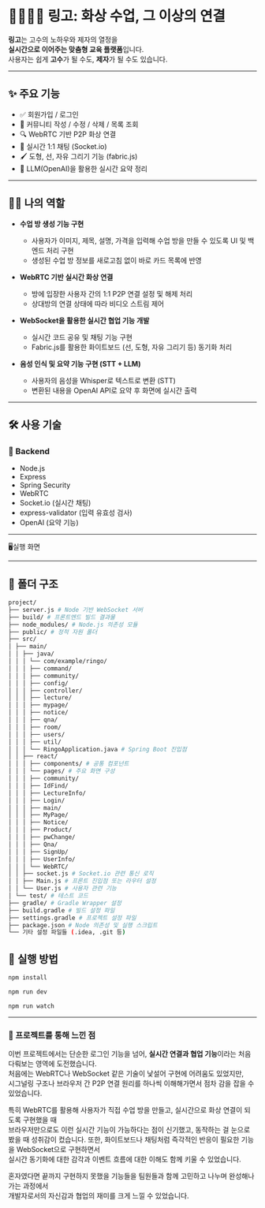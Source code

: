 # 👨‍👩‍👧‍👦 링고: 화상 수업, 그 이상의 연결

**링고**는 고수의 노하우와 제자의 열정을  
**실시간으로 이어주는 맞춤형 교육 플랫폼**입니다.  
사용자는 쉽게 **고수**가 될 수도, **제자**가 될 수도 있습니다.

---

## ✨ 주요 기능

- ✅ 회원가입 / 로그인  
- 📝 커뮤니티 작성 / 수정 / 삭제 / 목록 조회  
- 🔍 WebRTC 기반 P2P 화상 연결  
- 💬 실시간 1:1 채팅 (Socket.io)  
- 🖌️ 도형, 선, 자유 그리기 기능 (fabric.js)  
- 🤖 LLM(OpenAI)을 활용한 실시간 요약 정리  

---

## 🧑‍💻 나의 역할

- **수업 방 생성 기능 구현**
  - 사용자가 이미지, 제목, 설명, 가격을 입력해 수업 방을 만들 수 있도록 UI 및 백엔드 처리 구현
  - 생성된 수업 방 정보를 새로고침 없이 바로 카드 목록에 반영

- **WebRTC 기반 실시간 화상 연결**
  - 방에 입장한 사용자 간의 1:1 P2P 연결 설정 및 해제 처리
  - 상대방의 연결 상태에 따라 비디오 스트림 제어

- **WebSocket을 활용한 실시간 협업 기능 개발**
  - 실시간 코드 공유 및 채팅 기능 구현
  - Fabric.js를 활용한 화이트보드 (선, 도형, 자유 그리기 등) 동기화 처리

- **음성 인식 및 요약 기능 구현 (STT + LLM)**
  - 사용자의 음성을 Whisper로 텍스트로 변환 (STT)
  - 변환된 내용을 OpenAI API로 요약 후 화면에 실시간 출력

---

## 🛠 사용 기술

### 🔸 Backend
- Node.js
- Express
- Spring Security
- WebRTC
- Socket.io (실시간 채팅)
- express-validator (입력 유효성 검사)
- OpenAI (요약 기능)

---
🖥️실행 화면
<img src="" alt="">

---

## 📁 폴더 구조

```bash
project/
├── server.js # Node 기반 WebSocket 서버
├── build/ # 프론트엔드 빌드 결과물
├── node_modules/ # Node.js 의존성 모듈
├── public/ # 정적 자원 폴더
├── src/
│ ├── main/
│ │ ├── java/
│ │ │ └── com/example/ringo/
│ │ │ ├── command/
│ │ │ ├── community/
│ │ │ ├── config/
│ │ │ ├── controller/
│ │ │ ├── lecture/
│ │ │ ├── mypage/
│ │ │ ├── notice/
│ │ │ ├── qna/
│ │ │ ├── room/
│ │ │ ├── users/
│ │ │ ├── util/
│ │ │ └── RingoApplication.java # Spring Boot 진입점
│ │ ├── react/
│ │ │ ├── components/ # 공통 컴포넌트
│ │ │ └── pages/ # 주요 화면 구성
│ │ │ ├── community/
│ │ │ ├── IdFind/
│ │ │ ├── LectureInfo/
│ │ │ ├── Login/
│ │ │ ├── main/
│ │ │ ├── MyPage/
│ │ │ ├── Notice/
│ │ │ ├── Product/
│ │ │ ├── pwChange/
│ │ │ ├── Qna/
│ │ │ ├── SignUp/
│ │ │ ├── UserInfo/
│ │ │ └── WebRTC/
│ │ ├── socket.js # Socket.io 관련 통신 로직
│ │ ├── Main.js # 프론트 진입점 또는 라우터 설정
│ │ └── User.js # 사용자 관련 기능
│ └── test/ # 테스트 코드
├── gradle/ # Gradle Wrapper 설정
├── build.gradle # 빌드 설정 파일
├── settings.gradle # 프로젝트 설정 파일
├── package.json # Node 의존성 및 실행 스크립트
└── 기타 설정 파일들 (.idea, .git 등)

```
## 🚀 실행 방법

```bash
npm install

npm run dev

npm run watch

```
---

### 🫠 프로젝트를 통해 느낀 점
이번 프로젝트에서는 단순한 로그인 기능을 넘어, **실시간 연결과 협업 기능**이라는 처음 다뤄보는 영역에 도전했습니다.  
처음에는 WebRTC나 WebSocket 같은 기술이 낯설어 구현에 어려움도 있었지만,  
시그널링 구조나 브라우저 간 P2P 연결 원리를 하나씩 이해해가면서 점차 감을 잡을 수 있었습니다.

특히 WebRTC를 활용해 사용자가 직접 수업 방을 만들고, 실시간으로 화상 연결이 되도록 구현했을 때  
브라우저만으로도 이런 실시간 기능이 가능하다는 점이 신기했고, 동작하는 걸 눈으로 봤을 때 성취감이 컸습니다.
또한, 화이트보드나 채팅처럼 즉각적인 반응이 필요한 기능을 WebSocket으로 구현하면서  
실시간 동기화에 대한 감각과 이벤트 흐름에 대한 이해도 함께 키울 수 있었습니다.

혼자였다면 끝까지 구현하지 못했을 기능들을 팀원들과 함께 고민하고 나누며 완성해나가는 과정에서  
개발자로서의 자신감과 협업의 재미를 크게 느낄 수 있었습니다.


